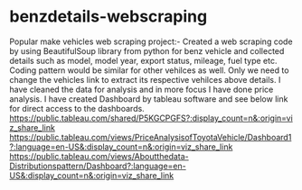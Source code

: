 # benzdetails-webscraping
Popular make vehicles web scraping project:-
Created a web scraping code by using BeautifulSoup library from python for benz vehicle and collected details such as model, model year, export status, mileage, fuel type etc.
Coding pattern would be similar for other vehilces as well. Only we need to change the vehicles link to extract its respective vehilces above details.
I have cleaned the data for analysis and in more focus I have done price analysis.
I have created Dashboard by tableau software and see below link for direct access to the dashboards.
https://public.tableau.com/shared/P5KGCPGFS?:display_count=n&:origin=viz_share_link
https://public.tableau.com/views/PriceAnalysisofToyotaVehicle/Dashboard1?:language=en-US&:display_count=n&:origin=viz_share_link
https://public.tableau.com/views/Aboutthedata-Distributionspattern/Dashboard?:language=en-US&:display_count=n&:origin=viz_share_link

